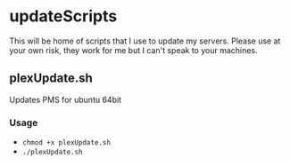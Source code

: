 # updateScripts
This will be home of scripts that I use to update my servers. Please use at your own risk, they work for me but I can't speak to your machines.

## plexUpdate.sh
Updates PMS for ubuntu 64bit
### Usage 
* `chmod +x plexUpdate.sh`
* `./plexUpdate.sh`
